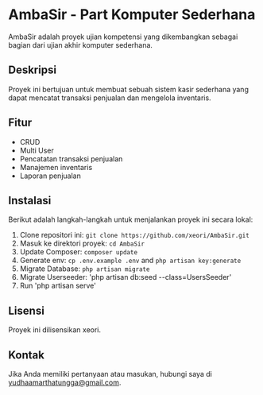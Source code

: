 # AmbaSir - Part Komputer Sederhana

AmbaSir adalah proyek ujian kompetensi yang dikembangkan sebagai bagian dari ujian akhir komputer sederhana.

## Deskripsi

Proyek ini bertujuan untuk membuat sebuah sistem kasir sederhana yang dapat mencatat transaksi penjualan dan mengelola inventaris.

## Fitur
- CRUD
- Multi User
- Pencatatan transaksi penjualan
- Manajemen inventaris
- Laporan penjualan

## Instalasi

Berikut adalah langkah-langkah untuk menjalankan proyek ini secara lokal:

1. Clone repositori ini: `git clone https://github.com/xeori/AmbaSir.git`
2. Masuk ke direktori proyek: `cd AmbaSir`
3. Update Composer: `composer update`
4. Generate env: `cp .env.example .env` and `php artisan key:generate`
4. Migrate Database: `php artisan migrate`
5. Migrate Userseeder: 'php artisan db:seed --class=UsersSeeder'
6. Run 'php artisan serve'

## Lisensi

Proyek ini dilisensikan xeori.

## Kontak

Jika Anda memiliki pertanyaan atau masukan, hubungi saya di yudhaamarthatungga@gmail.com.

